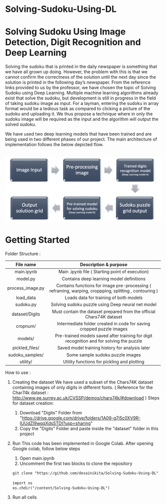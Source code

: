 # Solving-Sudoku-Using-DL
# Solving Sudoku Using Image Detection, Digit Recognition and Deep Learning

Solving the sudoku that is printed in the daily newspaper is something that we have all grown up doing. However, the problem with this is that we cannot confirm the correctness of the solution until the next day since the solution is printed in the following day’s newspaper. From the reference links provided to us by the professor, we have chosen the topic of Solving Sudoku using Deep Learning. Multiple machine learning algorithms already exist that solve the sudoku, but development is still in progress in the field of taking sudoku image as input. For a layman, entering the sudoku in array format would be a tedious task as compared to clicking a picture of the sudoku and uploading it. We thus propose a technique where in only the sudoku image will be required as the input and the algorithm will output the solved sudoku.

We have used two deep learning models that have been trained and are being used in two different phases of our project. The main architecture of implementation follows the below depicted flow.

 
![alt text](https://github.com/desainikita/Solving-Sudoku-Using-DL/blob/main/Screen%20Shot%202022-05-22%20at%209.43.36%20PM.png?raw=true)

# Getting Started

Folder Structure :

| File name | Description & purpose |
| :---: | :---: |
| main.ipynb | Main .ipynb file ( Starting point of execution) |
| model.py | Contains deep learning model definitions |
| process_image.py | Contains functions for image pre-processing ( reframing, warping, croppping, splitting , contouring ) |
| load_data | Loads data for training of both models |
| sudoku.py | Solving sudoku puzzle using Deep neural net model |
| dataset/Digits | Must contain the dataset prepared from the official Chars74K dataset |
| cropnum/ | Intermediate folder created in code for saving cropped puzzle images |
| models/ | Pre-trained models saved after training for digit recognition and for solving the puzzle|
| pickled_files/ | Saved model training history for analysis later |
| sudoku_samples/ | Some sample sudoku puzzle images |
| utility/ | Utility functions for pickling and plotting |


How to use :

1. Creating the dataset
    We have used a subset of the Chars74K dataset containing images of only digits in different fonts.
    ( Reference for the Char74k dataset : http://www.ee.surrey.ac.uk/CVSSP/demos/chars74k/#download )
    Steps for dataset creation:
    1) Download "Digits" Folder from "https://drive.google.com/drive/folders/1A09-g7j5c0XV9R-IUUdZl9wqqXdsSTDI?usp=sharing"
    2) Copy the "Digits" Folder and paste inside the "dataset" folder in this project
  
2. Run
    This code has been implemented in Google Colab. After opening Google colab, follow below steps
    1) Open main.ipynb
    2) Uncomment the first two blocks to clone the repository
    ```
    git clone "https://github.com/desainikita/Solving-Sudoku-Using-DL"
    
    import os
    os.chdir("/content/Solving-Sudoku-Using-DL")

    ```
3. Run all cells



